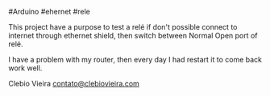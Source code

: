 #Arduino
#ehernet
#rele

This project have a purpose to test a relé if don't possible connect to internet through ethernet shield, then switch between Normal Open port of relé.

I have a problem with my router, then every day I had restart it to come back work well.

Clebio Vieira
contato@clebiovieira.com
